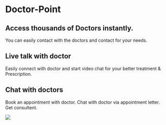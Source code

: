 # Doctor-Point

## Access thousands of Doctors instantly.
You can easily contact with the doctors and contact for your needs.

## Live talk with doctor
Easily connect with doctor and start video chat for your better treatment & Prescription.

## Chat with doctors
Book an appointment with doctor. Chat with doctor via appointment letter. 
Get consultent.

![](https://github.com/MahmoudSafan/Doctor-Point/blob/main/20220515-162555-395.gif)
